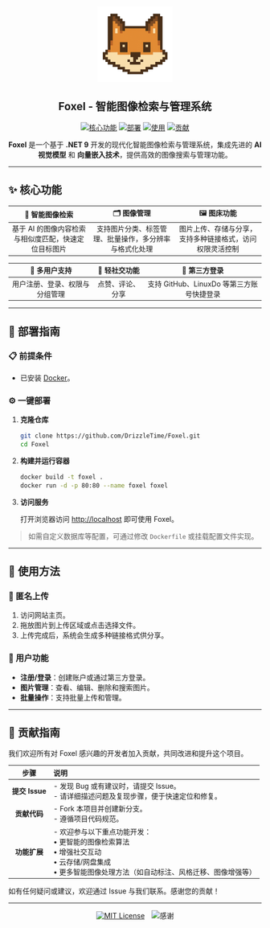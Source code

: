 <div style="text-align: center;">
    <img src="View/public/logo.png" alt="Foxel Logo" width="150">
    <h2>Foxel - 智能图像检索与管理系统</h2>
    <p>
        <a href="#-核心功能"><img src="https://img.shields.io/badge/核心功能-Features-blue?style=for-the-badge" alt="核心功能"></a>
        <a href="#-部署指南"><img src="https://img.shields.io/badge/部署-Deploy-orange?style=for-the-badge" alt="部署"></a>
        <a href="#-使用方法"><img src="https://img.shields.io/badge/使用-Usage-green?style=for-the-badge" alt="使用"></a>
        <a href="#-贡献指南"><img src="https://img.shields.io/badge/贡献-Contribute-brightgreen?style=for-the-badge" alt="贡献"></a>
    </p>
</div>

<p style="text-align: center;">
    <strong>Foxel</strong> 是一个基于 <strong>.NET 9</strong> 开发的现代化智能图像检索与管理系统，集成先进的 <strong>AI 视觉模型</strong> 和 <strong>向量嵌入技术</strong>，提供高效的图像搜索与管理功能。
</p>

---

## ✨ 核心功能

|          🤖 智能图像检索           |          🗂️ 图像管理           |           🖼️ 图床功能           |
|:----------------------------:|:---------------------------:|:----------------------------:|
| 基于 AI 的图像内容检索与相似度匹配，快速定位目标图片 | 支持图片分类、标签管理、批量操作，多分辨率与格式化处理 | 图片上传、存储与分享，支持多种链接格式，访问权限灵活控制 |

|    👥 多用户支持     | 💬 轻社交功能 |           🔗 第三方登录           |
|:---------------:|:--------:|:----------------------------:|
| 用户注册、登录、权限与分组管理 | 点赞、评论、分享 | 支持 GitHub、LinuxDo 等第三方账号快捷登录 |

---

## 🚀 部署指南

### 📋 前提条件

- 已安装 [Docker](https://www.docker.com/)。

### ⚙️ 一键部署

1. **克隆仓库**
    ```bash
    git clone https://github.com/DrizzleTime/Foxel.git
    cd Foxel
    ```

2. **构建并运行容器**
    ```bash
    docker build -t foxel .
    docker run -d -p 80:80 --name foxel foxel
    ```

3. **访问服务**

   打开浏览器访问 [http://localhost](http://localhost) 即可使用 Foxel。

> 如需自定义数据库等配置，可通过修改 `Dockerfile` 或挂载配置文件实现。


---

## 📖 使用方法

### 🔄 匿名上传

1. 访问网站主页。
2. 拖放图片到上传区域或点击选择文件。
3. 上传完成后，系统会生成多种链接格式供分享。

### 👤 用户功能

- **注册/登录**：创建账户或通过第三方登录。
- **图片管理**：查看、编辑、删除和搜索图片。
- **批量操作**：支持批量上传和管理。

---

## 🤝 贡献指南

我们欢迎所有对 Foxel 感兴趣的开发者加入贡献，共同改进和提升这个项目。

|      步骤      | 说明                                                                                          |
|:------------:|:--------------------------------------------------------------------------------------------|
| **提交 Issue** | - 发现 Bug 或有建议时，请提交 Issue。<br>- 请详细描述问题及复现步骤，便于快速定位和修复。                                      |
|   **贡献代码**   | - Fork 本项目并创建新分支。<br>- 遵循项目代码规范。                                                            |
|   **功能扩展**   | - 欢迎参与以下重点功能开发：<br>• 更智能的图像检索算法<br>• 增强社交互动<br>• 云存储/网盘集成<br>• 更多智能图像处理方法（如自动标注、风格迁移、图像增强等） |

如有任何疑问或建议，欢迎通过 Issue 与我们联系。感谢您的贡献！

---
<p style="text-align: center;">
    <a href="LICENSE"><img src="https://img.shields.io/badge/License-MIT-blueviolet?style=for-the-badge" alt="MIT License"></a>
    <img src="https://img.shields.io/badge/感谢您的支持-Thanks-yellow?style=for-the-badge" alt="感谢" style="margin-left: 10px;">
</p>
